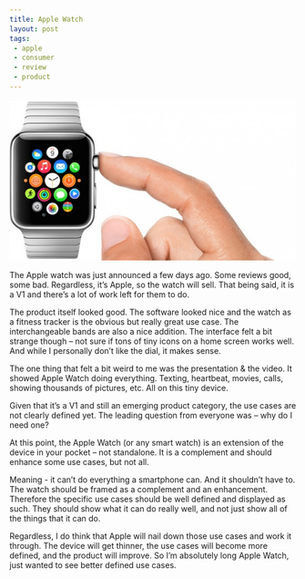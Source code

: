 ```yaml
---
title: Apple Watch
layout: post
tags: 
 - apple
 - consumer
 - review
 - product
---
```


![apple-watch](/images/apple-watch.jpg)

The Apple watch was just announced a few days ago. Some reviews good, some bad. Regardless, it’s Apple, so the watch will sell. That being said, it is a V1 and there’s a lot of work left for them to do. 

The product itself looked good. The software looked nice and the watch as a fitness tracker is the obvious but really great use case. The interchangeable bands are also a nice addition. The interface felt a bit strange though – not sure if tons of tiny icons on a home screen works well. And while I personally don’t like the dial, it makes sense. 

The one thing that felt a bit weird to me was the presentation & the video. It showed Apple Watch doing everything. Texting, heartbeat, movies, calls, showing thousands of pictures, etc. All on this tiny device. 

Given that it’s a V1 and still an emerging product category, the use cases are not clearly defined yet. The leading question from everyone was – why do I need one? 

At this point, the Apple Watch (or any smart watch) is an extension of the device in your pocket – not standalone. It is a complement and should enhance some use cases, but not all. 

Meaning - it can’t do everything a smartphone can. And it shouldn’t have to. The watch should be framed as a complement and an enhancement. Therefore the specific use cases should be well defined and displayed as such. They should show what it can do really well, and not just show all of the things that it can do.

Regardless, I do think that Apple will nail down those use cases and work it through. The device will get thinner, the use cases will become more defined, and the product will improve. So I’m absolutely long Apple Watch, just wanted to see better defined use cases.
